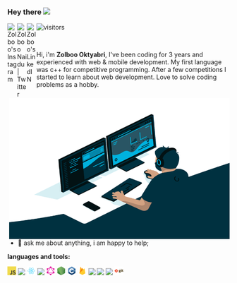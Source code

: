 ### Hey there <img src="https://media.giphy.com/media/hvRJCLFzcasrR4ia7z/giphy.gif" width="25px">

<a href="https://www.instagram.com/zolboooktybri/">
  <img align="left" alt="Zolboo's Instagram" width="22px" src="https://raw.githubusercontent.com/hussainweb/hussainweb/main/icons/instagram.png" />
</a>
<a href="https://www.facebook.com/zolboo.oktybr/">
  <img align="left" alt="Zolboo Naidu | Twitter" width="22px" src="https://raw.githubusercontent.com/peterthehan/peterthehan/master/assets/twitter.svg" />
</a>
<a href="https://www.linkedin.com/in/zolboo-oktyabri-35701822b/">
  <img align="left" alt="Zolboo's LinkedIN" width="22px" src="https://raw.githubusercontent.com/peterthehan/peterthehan/master/assets/linkedin.svg" />
</a>

![visitors](https://visitor-badge.glitch.me/badge?page_id=soulforger1&left_color=green&right_color=red)

<br />

Hi, i'm **Zolboo Oktyabri**, I've been coding for 3 years and experienced with web & mobile development. My first language was c++ for competitive programming. After a few competitions I started to learn about web development.
Love to solve coding problems as a hobby.

  <img align="right" alt="GIF" src="https://github.com/soulforger1/soulforger1/blob/master/code.gif?raw=true" width="500" height="320" />
  
- 💬 ask me about anything, i am happy to help;

**languages and tools:**

<code><img height="20" src="https://raw.githubusercontent.com/github/explore/80688e429a7d4ef2fca1e82350fe8e3517d3494d/topics/javascript/javascript.png"></code>
<code><img height="20" src="https://cloudspoint.xyz/wp-content/uploads/2020/02/TypeScript-is-a-language-on-top-of-JavaScript..png"></code>
<code><img height="20" src="https://raw.githubusercontent.com/github/explore/80688e429a7d4ef2fca1e82350fe8e3517d3494d/topics/react/react.png"></code>
<code><img height="20" src="https://miro.medium.com/max/1200/1*xDi2csEAWxu95IEkaNdFUQ.png"></code>
<code><img height="20" src="https://raw.githubusercontent.com/github/explore/5c058a388828bb5fde0bcafd4bc867b5bb3f26f3/topics/graphql/graphql.png"></code>
<code><img height="20" src="https://raw.githubusercontent.com/github/explore/80688e429a7d4ef2fca1e82350fe8e3517d3494d/topics/nodejs/nodejs.png"></code>
<code><img height="20" src="https://raw.githubusercontent.com/github/explore/80688e429a7d4ef2fca1e82350fe8e3517d3494d/topics/cpp/cpp.png"></code>
<code><img height="20" src="https://raw.githubusercontent.com/github/explore/80688e429a7d4ef2fca1e82350fe8e3517d3494d/topics/firebase/firebase.png"></code>
<code><img height="20" src="https://encrypted-tbn0.gstatic.com/images?q=tbn:ANd9GcRbs3Ar5boMl47uoq9tE1GwT739AvphaE7h8A&usqp=CAU"></code>
<code><img height="20" src="https://g.foolcdn.com/art/companylogos/square/mdb.png"></code>
<code><img height="20" src="https://miro.medium.com/max/1400/1*k0SazfSJ-tPSBbt2WDYIyw.png"></code>
<code><img height="20" src="https://raw.githubusercontent.com/github/explore/80688e429a7d4ef2fca1e82350fe8e3517d3494d/topics/git/git.png"></code>
